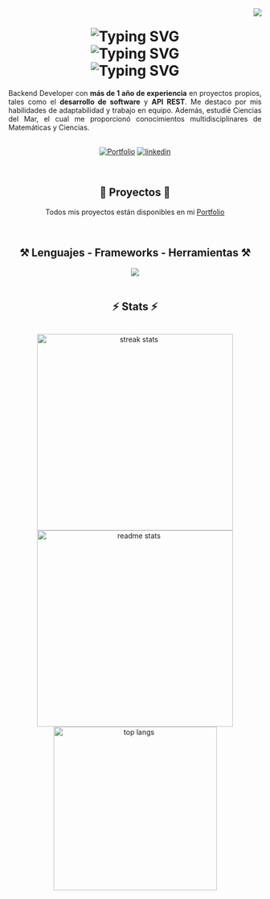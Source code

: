 <img align="right" src="https://visitor-badge.laobi.icu/badge?page_id=lgomezruiz.lgomezruiz"/>
<h1 align="center">
  <img src="https://readme-typing-svg.herokuapp.com?font=Fira+Code&weight=600&size=26&pause=1000&center=true&vCenter=true&random=false&width=435&lines=%C2%A1Hola+a+todos!+%E2%80%8B%F0%9F%91%8B%F0%9F%8F%BB%E2%80%8B%F0%9F%91%A9%F0%9F%8F%BB%E2%80%8D%F0%9F%92%BB" alt="Typing SVG" />
  <br>
  <img src="https://readme-typing-svg.herokuapp.com?font=Fira+Code&weight=600&pause=1000&center=true&vCenter=true&repeat=false&random=false&width=435&lines=Soy+Laura+G%C3%B3mez+Ruiz" alt="Typing SVG" />
  <br>
  <img src="https://readme-typing-svg.herokuapp.com?font=Fira+Code&weight=600&size=12&pause=1000&center=true&vCenter=true&repeat=false&random=false&width=435&lines=Backend+Developer+%7C+Java+%7C+JavaScript+%7C+Springboot+%7C+SQL" alt="Typing SVG" />
</h1>

<div align="justify"> Backend Developer con <b>más de 1 año de experiencia</b> en proyectos propios, tales como el <b>desarrollo de software</b> y <b>API REST</b>. Me destaco por mis habilidades de adaptabilidad y trabajo en equipo. Además, estudié Ciencias del Mar, el cual me proporcionó conocimientos multidisciplinares de Matemáticas y Ciencias. </div>
<br>

<div align="center">

[![Portfolio](https://img.shields.io/badge/Portfolio-CEE7FF?style=for-the-badge&labelColor=black&link=https%3A%2F%2Flauragomezruiz.netlify.app%2F)](https://lauragomezruiz.netlify.app/)
[![linkedin](https://img.shields.io/badge/LinkedIn-0A66C2?style=for-the-badge&logo=linkedin&logoColor=white)](https://www.linkedin.com/in/lgomezruiz/)

</div>
<br>

<h2 align="center">📝 Proyectos 📝</h2>

<div align=center>
  
  Todos mis proyectos están disponibles en mi [Portfolio](https://lauragomezruiz.netlify.app/)
  
</div>


<br>

<h2 align="center">⚒️ Lenguajes - Frameworks - Herramientas ⚒️</h2>
<div align="center">
    <img src="https://skillicons.dev/icons?i=java,js,spring,maven,hibernate,html,css,sass,bootstrap,mysql,postgres,git,github,postman,eclipse,idea,vscode&perline=6"/>
</div>
<br>

<h2 align="center">⚡ Stats ⚡</h2>
<br>
<div align=center>
  <img width=390 src="https://github-readme-streak-stats-salesp07.vercel.app/?user=lgomezruiz&count_private=true&theme=react&border_radius=10" alt="streak stats"/>
  <img width=390 src="https://github-readme-stats-salesp07.vercel.app/api?username=lgomezruiz&count_private=true&show_icons=true&theme=react&rank_icon=github&border_radius=10" alt="readme stats" />
  <br/>
  <img width=325 align="center" src="https://github-readme-stats-salesp07.vercel.app/api/top-langs/?username=lgomezruiz&hide=HTML&langs_count=8&layout=compact&theme=react&border_radius=10&size_weight=0.5&count_weight=0.5&exclude_repo=github-readme-stats" alt="top langs" />
</div>

<!--
## Skills:
  Languages:
  ![Java](https://img.shields.io/badge/Java-007396?style=for-the-badge&logoColor=white)
  ![SQL](https://img.shields.io/badge/SQL-4479A1?style=for-the-badge&labelColor=white)
  ![HTML5](https://img.shields.io/badge/HTML5-E34F26?style=for-the-badge&logo=HTML5&logoColor=white)
  ![CSS3](https://img.shields.io/badge/CSS3-1572B6?style=for-the-badge&logo=CSS3&logoColor=white)
  ![Sass](https://img.shields.io/badge/Sass-CC6699?style=for-the-badge&logo=Sass&logoColor=white)
  Frameworks:
  ![Spring Boot](https://img.shields.io/badge/Spring%20Boot-6DB33F?style=for-the-badge&logo=springboot&logoColor=white)
  ![Bootstrap](https://img.shields.io/badge/Bootstrap-7952B3?style=for-the-badge&logo=bootstrap&logoColor=white)
  Technologies:
  ![MySQL](https://img.shields.io/badge/MySQL-4479A1?style=for-the-badge&logo=MySQL&logoColor=white)
  ![Git](https://img.shields.io/badge/Git-F05032?style=for-the-badge&logo=Git&logoColor=white)
  ![GitHub](https://img.shields.io/badge/GitHub-808080?style=for-the-badge&logo=github&logoColor=white)
  ![Postman](https://img.shields.io/badge/Postman-FF6C37?style=for-the-badge&logo=postman&logoColor=white)
  ![NetBeans](https://img.shields.io/badge/NetBeans-1B6AC6?style=for-the-badge&logo=apachenetbeanside&logoColor=white)
  ![Visual Studio Code](https://img.shields.io/badge/Visual%20Studio%20Code-007ACC?style=for-the-badge&logo=visualstudiocode&logoColor=white)
  ![IntelliJ IDEA](https://img.shields.io/badge/IntelliJ%20Idea-808080?style=for-the-badge&logo=intellijidea&logoColor=white)
  Others:
  ![Sciences](https://img.shields.io/badge/Sciences-00D21D?style=for-the-badge&labelColor=white)
  ![Math](https://img.shields.io/badge/Math-FF0000?style=for-the-badge&labelColor=white)
  ![Statistics](https://img.shields.io/badge/Statistics-FF0000?style=for-the-badge&labelColor=white)
  ![Spanish](https://img.shields.io/badge/Spanish-9F76C2?style=for-the-badge&labelColor=white)
  ![English](https://img.shields.io/badge/English-9F76C2?style=for-the-badge&labelColor=white)
  Soft Skills:
  ![Team work](https://img.shields.io/badge/Team%20work-D6B600?style=for-the-badge&labelColor=white)
  ![Adaptability](https://img.shields.io/badge/Adaptability-D6B600?style=for-the-badge&labelColor=white)
  ![Communication](https://img.shields.io/badge/Communication-D6B600?style=for-the-badge&labelColor=white)
-->
